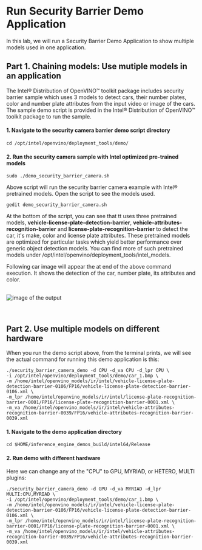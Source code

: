 # Run Security Barrier Demo Application
In this lab, we will run a Security Barrier Demo Application to show multiple models used in one application.

## Part 1. Chaining models: Use mutiple models in an application

The Intel® Distribution of OpenVINO™ toolkit package includes security barrier sample which uses 3 models to detect cars, their number plates, color and number plate attributes from the input video or image of the cars. The sample demo script is provided in the Intel® Distribution of OpenVINO™ toolkit package to run the sample. 

#### 1. Navigate to the security camera barrier demo script directory

	cd /opt/intel/openvino/deployment_tools/demo/
 
#### 2. Run the security camera sample with Intel optimized pre-trained models 
    
	sudo ./demo_security_barrier_camera.sh

Above script will run the security barrier camera example with Intel® pretrained models. Open the script to see the models used.

	gedit demo_security_barrier_camera.sh

At the bottom of the script, you can see that tt uses three pretrained models, **vehicle-license-plate-detection-barrier**, **vehicle-attributes-recognition-barrier** and **license-plate-recognition-barrier** to detect the car, it's make, color and license plate attributes. These pretrained models are optimized for particular tasks which yield better performance over generic object detection models. You can find more of such pretrained models under /opt/intel/openvino/deployment_tools/intel_models. 
 
Following car image will appear the at end of the above command execution. It shows the detection of the car, number plate, its attributes and color.  
<br>

![image of the output](https://github.com/intel-iot-devkit/smart-video-workshop/blob/master/images/sampleop.png "car")

<br>


## Part 2. Use multiple models on different hardware
When you run the demo script above, from the terminal prints, we will see the actual command for running this demo application is this:

	./security_barrier_camera_demo -d CPU -d_va CPU -d_lpr CPU \
	-i /opt/intel/openvino/deployment_tools/demo/car_1.bmp \
	-m /home/intel/openvino_models/ir/intel/vehicle-license-plate-detection-barrier-0106/FP16/vehicle-license-plate-detection-barrier-0106.xml \
	-m_lpr /home/intel/openvino_models/ir/intel/license-plate-recognition-barrier-0001/FP16/license-plate-recognition-barrier-0001.xml \
	-m_va /home/intel/openvino_models/ir/intel/vehicle-attributes-recognition-barrier-0039/FP16/vehicle-attributes-recognition-barrier-0039.xml

#### 1. Navigate to the demo application directory 

	cd $HOME/inference_engine_demos_build/intel64/Release

#### 2. Run demo with different hardware
Here we can change any of the "CPU" to GPU, MYRIAD, or HETERO, MULTI plugins:

	./security_barrier_camera_demo -d GPU -d_va MYRIAD -d_lpr MULTI:CPU,MYRIAD \
	-i /opt/intel/openvino/deployment_tools/demo/car_1.bmp \
	-m /home/intel/openvino_models/ir/intel/vehicle-license-plate-detection-barrier-0106/FP16/vehicle-license-plate-detection-barrier-0106.xml \
	-m_lpr /home/intel/openvino_models/ir/intel/license-plate-recognition-barrier-0001/FP16/license-plate-recognition-barrier-0001.xml \
	-m_va /home/intel/openvino_models/ir/intel/vehicle-attributes-recognition-barrier-0039/FP16/vehicle-attributes-recognition-barrier-0039.xml


	
